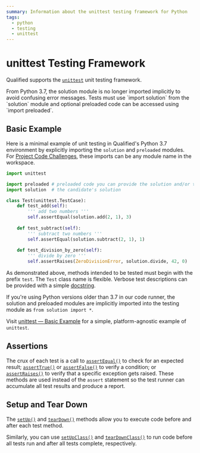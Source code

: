 ```yaml
---
summary: Information about the unittest testing framework for Python
tags:
  - python
  - testing
  - unittest
---
```


# unittest Testing Framework

Qualified supports the [`unittest`](https://docs.python.org/3/library/unittest.html) unit testing framework.

<div class="note-box">
From Python 3.7, the solution module is no longer imported implicitly to avoid confusing error messages.
Tests must use `import solution` from the `solution` module and optional preloaded code can be accessed using `import preloaded`.
</div>


## Basic Example

Here is a minimal example of unit testing in Qualified's Python 3.7 environment by explicitly importing the `solution` and `preloaded` modules. For [Project Code Challenges](/kb/hire/challenges/multi-file-code), these imports can be any module name in the workspace.

```python
import unittest

import preloaded # preloaded code you can provide the solution and/or test module (omit if preloaded is empty)
import solution  # the candidate's solution

class Test(unittest.TestCase):
    def test_add(self):
        ''' add two numbers '''
        self.assertEqual(solution.add(2, 1), 3)
        
    def test_subtract(self):
        ''' subtract two numbers '''
        self.assertEqual(solution.subtract(2, 1), 1)
        
    def test_division_by_zero(self):
        ''' divide by zero '''
        self.assertRaises(ZeroDivisionError, solution.divide, 42, 0)
```

As demonstrated above, methods intended to be tested must begin with the prefix `test`. The `Test` class name is flexible. Verbose test descriptions can be provided with a simple [docstring](https://www.python.org/dev/peps/pep-0257/).

If you're using Python versions older than 3.7 in our code runner, the solution and preloaded modules are implicitly imported into the testing module as `from solution import *`.

Visit [unittest — Basic Example](https://docs.python.org/3/library/unittest.html#basic-example) for a simple, platform-agnostic example of `unittest`.

## Assertions

The crux of each test is a call to [`assertEqual()`](https://docs.python.org/3/library/unittest.html#unittest.TestCase.assertEqual) to check for an expected result; [`assertTrue()`](https://docs.python.org/3/library/unittest.html#unittest.TestCase.assertTrue) or [`assertFalse()`](https://docs.python.org/3/library/unittest.html#unittest.TestCase.assertFalse) to verify a condition; or [`assertRaises()`](https://docs.python.org/3/library/unittest.html#unittest.TestCase.assertRaises) to verify that a specific exception gets raised. These methods are used instead of the `assert` statement so the test runner can accumulate all test results and produce a report.

## Setup and Tear Down

The [`setUp()`](https://docs.python.org/3/library/unittest.html#unittest.TestCase.setUp) and [`tearDown()`](https://docs.python.org/3/library/unittest.html#unittest.TestCase.tearDown) methods allow you to execute code before and after each test method.

Similarly, you can use [`setUpClass()`](https://docs.python.org/3/library/unittest.html#unittest.TestCase.setUpClass) and [`tearDownClass()`](https://docs.python.org/3/library/unittest.html#unittest.TestCase.tearDownClass) to run code before all tests run and after all tests complete, respectively.
